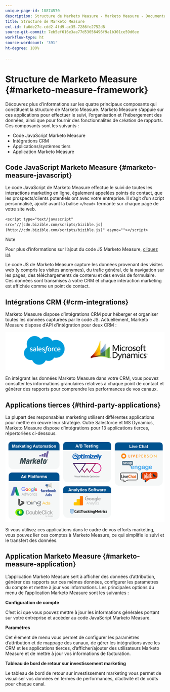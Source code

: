 ```yaml
---
unique-page-id: 18874570
description: Structure de Marketo Measure - Marketo Measure - Documentation du produit
title: Structure de Marketo Measure
exl-id: fa6de27c-cdd2-4fd9-ac35-7286fe2752d8
source-git-commit: 7eb5ef616e3ae77d53056496f9a1b301ce59d6ee
workflow-type: ht
source-wordcount: '391'
ht-degree: 100%

---
```


# Structure de Marketo Measure {#marketo-measure-framework}

Découvrez plus d’informations sur les quatre principaux composants qui constituent la structure de Marketo Measure. Marketo Measure s’appuie sur ces applications pour effectuer le suivi, l’organisation et l’hébergement des données, ainsi que pour fournir des fonctionnalités de création de rapports. Ces composants sont les suivants :

* Code JavaScript Marketo Measure
* Intégrations CRM
* Applications/systèmes tiers
* Application Marketo Measure

## Code JavaScript Marketo Measure {#marketo-measure-javascript}

Le code JavaScript de Marketo Measure effectue le suivi de toutes les interactions marketing en ligne, également appelées points de contact, que les prospects/clients potentiels ont avec votre entreprise. Il s’agit d’un script personnalisé, ajouté avant la balise `</head>` fermante sur chaque page de votre site web.

`<script type="text/javascript" src="//[cdn.bizible.com/scripts/bizible.js](http://cdn.bizible.com/scripts/bizible.js)" async=""></script>`

>[!NOTE]
>
>Pour plus d’informations sur l’ajout du code JS Marketo Measure, [cliquez ici](/help/marketo-measure-tracking/setting-up-tracking/adding-marketo-measure-script.md).

Le code JS de Marketo Measure capture les données provenant des visites web (y compris les visites anonymes), du trafic général, de la navigation sur les pages, des téléchargements de contenu et des envois de formulaire. Ces données sont transmises à votre CRM et chaque interaction marketing est affichée comme un point de contact.

## Intégrations CRM {#crm-integrations}

Marketo Measure dispose d’intégrations CRM pour héberger et organiser toutes les données capturées par le code JS. Actuellement, Marketo Measure dispose d’API d’intégration pour deux CRM :

![](assets/1-2.png)

En intégrant les données Marketo Measure dans votre CRM, vous pouvez consulter les informations granulaires relatives à chaque point de contact et générer des rapports pour comprendre les performances de vos canaux.

## Applications tierces {#third-party-applications}

La plupart des responsables marketing utilisent différentes applications pour mettre en œuvre leur stratégie. Outre Salesforce et MS Dynamics, Marketo Measure dispose d’intégrations pour 13 applications tierces, répertoriées ci-dessous.

![](assets/2-1.png)

Si vous utilisez ces applications dans le cadre de vos efforts marketing, vous pouvez lier ces comptes à Marketo Measure, ce qui simplifie le suivi et le transfert des données.

## Application Marketo Measure {#marketo-measure-application}

L’application Marketo Measure sert à afficher des données d’attribution, générer des rapports sur ces mêmes données, configurer les paramètres du compte et mettre à jour vos informations. Les principales options du menu de l’application Marketo Measure sont les suivantes :

**Configuration de compte**

C’est ici que vous pouvez mettre à jour les informations générales portant sur votre entreprise et accéder au code JavaScript Marketo Measure.

**Paramètres**

Cet élément de menu vous permet de configurer les paramètres d’attribution et de mappage des canaux, de gérer les intégrations avec les CRM et les applications tierces, d’afficher/ajouter des utilisateurs Marketo Measure et de mettre à jour vos informations de facturation.

**Tableau de bord de retour sur investissement marketing**

Le tableau de bord de retour sur investissement marketing vous permet de visualiser vos données en termes de performances, d’activité et de coûts pour chaque canal.
